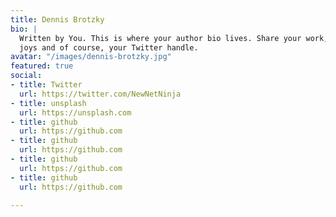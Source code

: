```yaml
---
title: Dennis Brotzky
bio: |
  Written by You. This is where your author bio lives. Share your work, your
  joys and of course, your Twitter handle.
avatar: "/images/dennis-brotzky.jpg"
featured: true
social:
- title: Twitter
  url: https://twitter.com/NewNetNinja
- title: unsplash
  url: https://unsplash.com
- title: github
  url: https://github.com
- title: github
  url: https://github.com
- title: github
  url: https://github.com
- title: github
  url: https://github.com

---
```

